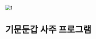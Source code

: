 ![1](https://user-images.githubusercontent.com/6335562/212818897-187ccc74-ca57-4179-82a7-39325666a495.JPG)

# 기문둔갑 사주 프로그램
